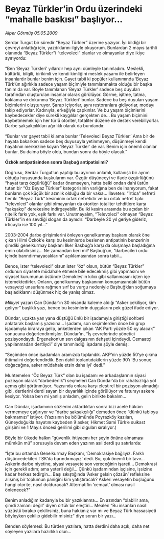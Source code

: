 # Beyaz Türkler’in Ordu üzerindeki “mahalle baskısı” başlıyor...

*Alper Görmüş 05.05.2009*

<div class="taraf_structure_2col_1zq">
<div class="margen_n">



 <p>Serdar Turgut bir süredir “Beyaz Türkler” üzerine yazıyor. İyi bildiği bir çevreyi anlattığı için, yazdıklarını ilgiyle okuyorum. Bunlardan 2 mayıs tarihli olanında “Beyaz Türkler”i “televoleci” olanlar ve olmayanlar diye ikiye ayırıyordu: <br/><br/>“Ben ‘Beyaz Türkleri’ yıllardır hep aynı cümleyle tanımladım. Meslekli, kültürlü, bilgili, birikimli ve kendi kimliğini meslek yaşamı ile belirleyen insanlardır bunlar benim için. Gayet tabii ki popüler kullanımında ‘Beyaz Türk’ün ağırlıkla sadece yaşam biçimiyle tanımlanmakta olduğu bir başka tanım da var. Böyle tanımlanan ‘Beyaz Türkler’ sadece beş duyuları tarafından oluşturulan insanlar olarak görülüyor. Görme, işitme, tatma, koklama ve dokunma ‘Beyaz Türkleri’ bunlar. Sadece bu beş duyuları yaşam biçimlerini oluşturuyor. Şarap içiyorlar, aynı restoranlara gidiyorlar, modayı takip ediyorlar. Kadınıyla, erkeğiyle çapkınlar. Ve bu yaşam biçimlerini kaybedecekler diye sürekli kaygılılar gerçekten de... Bu yaşam biçimini kaybetmemek için her türlü otoriter, totaliter düzene de destek verebiliyorlar. Darbe şakşakçılıkları ağırlıklı olarak da bundandır. <br/><br/>“Bunlar var gayet tabii ki ama bunlar ‘Televoleci Beyaz Türkler.’ Ama bir de hayata bakarken sadece beş duyusuyla yetinmeyen, düşünmeyi kendi hayatının merkezine koyan ‘Beyaz Türkler’ de var. Benim için önemli olanlar bunlar. Bu daima böyle oldu, bundan sonra da böyle olacak.” <b><br/><br/>Özkök antipatisinden sonra Başbuğ antipatisi mi?</b> <br/><br/>Doğrusu, Serdar Turgut’un yaptığı bu ayrımın anlamlı, kullanışlı bir ayrım olduğu hususunda kuşkularım var. Özgür düşünceyi ve ifade özgürlüğünü “hayat tarzı özgürlüğü” kadar önemseyen, hatta belki ondan dahi üstün tutan bir “Öz Beyaz Türkler” kategorisinin varlığına ben de inanıyorum, fakat bunların çok küçük bir azınlık olduğu da bir vakıa... İlaveten: “İrtica” nefreti her iki “Beyaz Türk” kesiminin ortak nefretidir ve bu ortak nefret tıpkı “televoleci” olanlar gibi olmayanları da otoriter-totaliter tehditlere karşı “şakşakçı” derekesine indirgeyebilir. Bu iki kesim arasında bu açıdan bir nitelik farkı yok, eşik farkı var. Unutmayalım, “Televoleci” olmayan “Beyaz Türkler”in en sevdiği slogan da aynıdır: “Darbeyle 20 yıl geriye gideriz, irticayla ise 100 yıl...” <br/><br/>2003-2004 darbe girişimlerini önleyen genelkurmay başkanı olarak öne çıkan Hilmi Özkök’e karşı bu kesimlerde beslenen antipatinin benzerinin şimdiki genelkurmay başkanı İlker Başbuğ’a karşı da oluşmaya başladığına emin olabilirsiniz... Ne zamandan beri mi? Başbuğ’un, “darbecileri ordu içinde barındırmayacaklarını” açıklamasından sonra tabii... <br/><br/>Bence, ister “televoleci” olsun ister “öz” olsun, bütün “Beyaz Türkler” ordunun siyasete müdahale etmese bile edecekmiş gibi yapmasını ve siyaset kurumunun üstünde Demokles’in kılıcı gibi sallanmasını içten içe istemektedirler. Onların, genelkurmay başkanının konuşmasındaki bütün vesayetçi unsurlara rağmen sırf bu vurgu nedeniyle Başbuğ’dan soğumaya başladıklarını düşünmek hiç de yanlış olmaz.<i> <br/><br/>Milliyet </i>yazarı Can Dündar’ın 30 nisanda kaleme aldığı “Asker çekiliyor, kim geliyor” başlıklı yazı, bence bu kesimlerin duygularını pek güzel ifade ediyor. <br/><br/>Dündar, uçakta yan yana düştüğü ünlü bir işadamıyla giriştiği sohbeti anlatarak başlamış yazısına... İşadamı, son seçimlerden önce bir grup işadamıyla biraraya gelip, anketlerden çıkan “AK Parti yüzde 50 oy alacak” sonucunu değerlendirmişler. Dündar’ın, “İş çevrelerinde yönetici pozisyondaydı. Ergenekon’un son dalgasının dehşeti içindeydi. Cemaatçi yapılanmadan dertliydi” diye tanımladığı işadamı şöyle demiş: <br/><br/>“Seçimden önce işadamları aramızda toplandık. AKP’nin yüzde 50’ye çıkma ihtimalini değerlendirdik. Ben dahil toplantıdakilerin yüzde 90’ı ‘Bu sonuç doğacağına, asker müdahale etsin daha iyi’ dedi.” <br/><br/>Muhtemelen “Öz Beyaz Türk” olan bu işadamı ve arkadaşlarının siyasi pozisyon olarak “darbederlik”i seçmeleri Can Dündar’da bir rahatsızlığa yol açmış gibi görünmüyor. Yazısında onlara karşı eleştirel bir pozisyon almadığı gibi, dertlerini derdi sayan bir duyarlılık içinde görülüyor ve faturayı askere kesiyor. Yoksa ben mi yanlış anladım, gelin birlikte bakalım... <br/><br/>Can Dündar, işadamının sözlerini aktardıktan sonra bizi acele hüküm vermemeye çağırıyor ve “darbe şakşakçılığı” demeden önce “dünkü tabloya bakmamızı” istiyor. (Yazısının bu bölümünde Poyrazköy kazıları, Güneydoğu’da hayatını kaybeden 9 asker, Hikmet Sami Türk’e suikast girişimi ve 1 Mayıs öncesi gerilimi gibi olguları sıralıyor.) <br/><br/>Böyle bir ülkede halkın “güvenlik ihtiyacını her şeyin önüne almaması mümkün mü” sorusuyla devam eden yazının asıl derdi şu satırlarda: <br/><br/>“İşte bu ortamda Genelkurmay Başkanı, ‘Demokrasiye bağlıyız. Farklı düşüncedekileri TSK’da barındırmayız’ dedi. Bu, çok önemli bir tavır... Askerin darbe niyetine, siyasi vesayete son vereceğinin işareti... Demokrasi için gerekli adım; ama yeterli değil... Çünkü işadamından işçisine, işsizine kadar herkes tedirgin... Başı sıkıştığında ‘Asker gelsin çözsün’ refleksine alışmış bir toplumun paniğini kim yatıştıracak? Askeri vesayetin boşluğunu hangi otorite, nasıl dolduracak? Alternatifin ‘cemaat’ olması nasıl önlenecek?” <br/><br/>Benim anladığım kadarıyla bu bir yazıklanma... En azından “olabilir ama, şimdi zamanı değil” diyen örtük bir eleştiri... Mealen “Bu insanları nasıl yüzüstü bırakıp çekilirsiniz, buna hakkınız var mı ve Beyaz Türk hassasiyeti böyleyken çekilip gidebilir misiniz” diye soran bir yazı... <br/><br/>Benden söylemesi: Bu türden yazılara, hatta derdini daha açık, daha net söyleyen yazılara hazırlıklı olun...</p>

<br/>


<div id="taraf_not">
</div>

</div>


</div>
